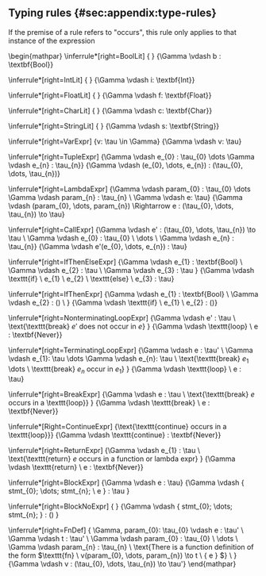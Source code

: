 ## Typing rules {#sec:appendix:type-rules}
If the premise of a rule refers to "occurs", this rule only applies to that
instance of the expression

\begin{mathpar}
\inferrule*[right=BoolLit]
{ }
{\Gamma \vdash b : \textbf{Bool}} 

\inferrule*[right=IntLit]
{ }
{\Gamma \vdash i: \textbf{Int}} 

\inferrule*[right=FloatLit]
{ }
{\Gamma \vdash f: \textbf{Float}} 

\inferrule*[right=CharLit]
{ }
{\Gamma \vdash c: \textbf{Char}} 

\inferrule*[right=StringLit]
{ }
{\Gamma \vdash s: \textbf{String}} 

\inferrule*[right=VarExpr]
{v: \tau \in \Gamma}
{\Gamma \vdash v: \tau} 

\inferrule*[right=TupleExpr]
{\Gamma \vdash e_{0} : \tau_{0} \dots \Gamma \vdash e_{n} : \tau_{n}}
{\Gamma \vdash (e_{0}, \dots, e_{n}) : (\tau_{0}, \dots, \tau_{n})}

\inferrule*[right=LambdaExpr] 
{\Gamma \vdash param_{0} : \tau_{0} \dots \Gamma \vdash param_{n} : \tau_{n} \\
 \Gamma \vdash e: \tau}
{\Gamma \vdash (param_{0}, \dots, param_{n}) \Rightarrow e : (\tau_{0}, \dots, \tau_{n}) \to \tau}

\inferrule*[right=CallExpr] 
{\Gamma \vdash e' : (\tau_{0}, \dots, \tau_{n}) \to \tau \\ 
 \Gamma \vdash e_{0} : \tau_{0} \ \dots \ \Gamma \vdash e_{n} : \tau_{n}}
{\Gamma \vdash e'(e_{0}, \dots, e_{n}) : \tau}

\inferrule*[right=IfThenElseExpr] 
{\Gamma \vdash e_{1} : \textbf{Bool} \\ 
 \Gamma \vdash e_{2} : \tau \\
 \Gamma \vdash e_{3} : \tau
}
{\Gamma \vdash \texttt{if} \ e_{1} \ e_{2} \ \texttt{else} \ e_{3} : \tau}

\inferrule*[right=IfThenExpr] 
{\Gamma \vdash e_{1} : \textbf{Bool} \\ 
 \Gamma \vdash e_{2} : () \\
}
{\Gamma \vdash \texttt{if} \ e_{1} \ e_{2} : ()}

\inferrule*[right=NonterminatingLoopExpr] 
{\Gamma \vdash e' : \tau \\
 \text{\texttt{break} $e'$ does not occur in $e$}
}
{\Gamma \vdash \texttt{loop} \ e : \textbf{Never}}

\inferrule*[right=TerminatingLoopExpr] 
{\Gamma \vdash e : \tau' \\
 \Gamma \vdash e_{1}: \tau \dots \Gamma \vdash e_{n}: \tau \\
 \text{\texttt{break} $e_{1}$ \dots \ \texttt{break} $e_{n}$ occur in $e_{1}$}
}
{\Gamma \vdash \texttt{loop} \ e : \tau}

\inferrule*[right=BreakExpr] 
{\Gamma \vdash e : \tau \\
 \text{\texttt{break} $e$ occurs in a \texttt{loop}}
}
{\Gamma \vdash \texttt{break} \ e : \textbf{Never}}

\inferrule*[Right=ContinueExpr] 
{\text{\texttt{continue} occurs in a \texttt{loop}}}
{\Gamma \vdash \texttt{continue} : \textbf{Never}}

\inferrule*[right=ReturnExpr] 
{\Gamma \vdash e_{1} : \tau \\
 \text{\texttt{return} $e$ occurs in a function or lambda expr}
}
{\Gamma \vdash \texttt{return} \ e : \textbf{Never}}

\inferrule*[right=BlockExpr] 
{\Gamma \vdash e : \tau}
{\Gamma \vdash \{ stmt_{0}; \dots; stmt_{n}; \ e \} : \tau }

\inferrule*[right=BlockNoExpr] 
{ }
{\Gamma \vdash \{ stmt_{0}; \dots; stmt_{n}; \} : () }

\inferrule*[right=FnDef] 
{
 \Gamma, param_{0}: \tau_{0} \vdash e : \tau' \\
 \Gamma \vdash t : \tau' \\
 \Gamma \vdash param_{0} : \tau_{0} \ \dots \ \Gamma \vdash param_{n} : \tau_{n} \\
 \text{There is a function definition of the form $\texttt{fn} \ v(param_{0}, \dots,
 param_{n}) \to t \  \{ e \} $} \\
 }
{\Gamma \vdash v : (\tau_{0}, \dots, \tau_{n}) \to \tau'}
\end{mathpar}

